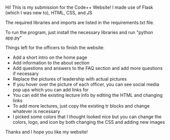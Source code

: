 Hi! This is my submission for the Code++ Website! I made use of Flask (which I was new to), HTML, CSS, and JS

The required libraries and imports are listed in the requirements.txt file.

To run the program, just install the necessary libraries and run "python app.py"

Things left for the officers to finish the website:
- Add a short intro on the home page
- Add information to the about section
- Add questions and answers to the FAQ section and add more questions if necessary
- Replace the pictures of leadership with actual pictures
- If you hover over the picture of each officer, you can see social media pop ups which you can add links for
- You can edit the existing lecture info by editing the HTML and changing links
- To add more lectures, just copy the existing tr blocks and change whatever is necessary
- I picked some colors that I thought looked nice but you can change the colors, logo, and icon by both changing the CSS and adding new images

Thanks and I hope you like my website!


